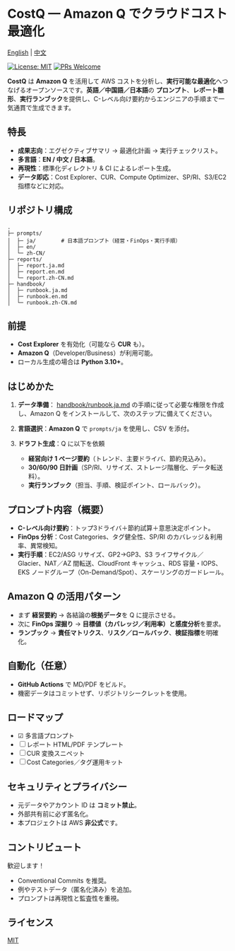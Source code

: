 # CostQ — Amazon Q でクラウドコスト最適化

[English](./README.md) | [中文](./README.zh-CN.md)

[![License: MIT](https://img.shields.io/badge/License-MIT-blue.svg)](#ライセンス)
[![PRs Welcome](https://img.shields.io/badge/PRs-welcome-brightgreen.svg)](#コントリビュート)

**CostQ** は **Amazon Q** を活用して AWS コストを分析し、**実行可能な最適化**へつなげるオープンソースです。**英語／中国語／日本語**の **プロンプト**、**レポート雛形**、**実行ランブック**を提供し、C-レベル向け要約からエンジニアの手順まで一気通貫で生成できます。

## 特長

* **成果志向**：エグゼクティブサマリ → 最適化計画 → 実行チェックリスト。
* **多言語**：**EN / 中文 / 日本語**。
* **再現性**：標準化ディレクトリ & CI によるレポート生成。
* **データ即応**：Cost Explorer、CUR、Compute Optimizer、SP/RI、S3/EC2 指標などに対応。

## リポジトリ構成

```
.
├─ prompts/
│  ├─ ja/        # 日本語プロンプト（経営・FinOps・実行手順）
│  ├─ en/
│  └─ zh-CN/
├─ reports/
│  ├─ report.ja.md
│  ├─ report.en.md
│  └─ report.zh-CN.md
├─ handbook/
│  ├─ runbook.ja.md
│  ├─ runbook.en.md
│  └─ runbook.zh-CN.md
```

## 前提

* **Cost Explorer** を有効化（可能なら **CUR** も）。
* **Amazon Q**（Developer/Business）が利用可能。
* ローカル生成の場合は **Python 3.10+**。

## はじめかた

1. **データ準備**： [handbook/runbook.ja.md](handbook/runbook.ja.md) の手順に従って必要な権限を作成し、Amazon Q をインストールして、次のステップに備えてください。
2. **言語選択**：**Amazon Q** で `prompts/ja` を使用し、CSV を添付。
3. **ドラフト生成**：Q に以下を依頼

   * **経営向け 1 ページ要約**（トレンド、主要ドライバ、節約見込み）。
   * **30/60/90 日計画**（SP/RI、リサイズ、ストレージ階層化、データ転送料）。
   * **実行ランブック**（担当、手順、検証ポイント、ロールバック）。

## プロンプト内容（概要）

* **C-レベル向け要約**：トップ3ドライバ＋節約試算＋意思決定ポイント。
* **FinOps 分析**：Cost Categories、タグ健全性、SP/RI のカバレッジ＆利用率、異常検知。
* **実行手順**：EC2/ASG リサイズ、GP2→GP3、S3 ライフサイクル／Glacier、NAT／AZ 間転送、CloudFront キャッシュ、RDS 容量・IOPS、EKS ノードグループ（On-Demand/Spot）、スケーリングのガードレール。

## Amazon Q の活用パターン

* まず **経営要約** → 各結論の**根拠データ**を Q に提示させる。
* 次に **FinOps 深掘り** → **目標値（カバレッジ／利用率）**と**感度分析**を要求。
* **ランブック** → **責任マトリクス**、**リスク／ロールバック**、**検証指標**を明確化。

## 自動化（任意）

* **GitHub Actions** で MD/PDF をビルド。
* 機密データはコミットせず、リポジトリシークレットを使用。

## ロードマップ

* ☑ 多言語プロンプト
* ☐ レポート HTML/PDF テンプレート
* ☐ CUR 変換スニペット
* ☐ Cost Categories／タグ運用キット

## セキュリティとプライバシー

* 元データやアカウント ID は **コミット禁止**。
* 外部共有前に必ず匿名化。
* 本プロジェクトは AWS **非公式**です。

## コントリビュート

歓迎します！

* Conventional Commits を推奨。
* 例やテストデータ（匿名化済み）を追加。
* プロンプトは再現性と監査性を重視。

## ライセンス

[MIT](./LICENSE)
